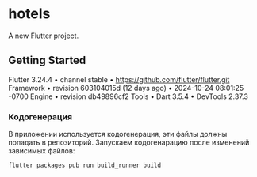 # hotels

A new Flutter project.

## Getting Started

Flutter 3.24.4 • channel stable • https://github.com/flutter/flutter.git
Framework • revision 603104015d (12 days ago) • 2024-10-24 08:01:25 -0700
Engine • revision db49896cf2
Tools • Dart 3.5.4 • DevTools 2.37.3

### Кодогенерация
В приложении используется кодогенерация, эти файлы должны попадать в репозиторий.
Запускаем кодогенарацию после изменений зависимых файлов:
```
flutter packages pub run build_runner build
```